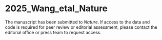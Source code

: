 # 2025_Wang_etal_Nature

The manuscript has been submitted to *Nature*. If access to the data and code is required for peer review or editorial assessment, please contact the editorial office or press team to request access.
